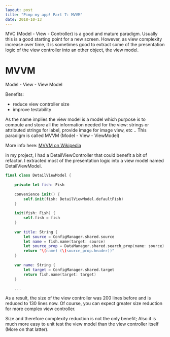 ```yaml
---
layout: post
title: "Pimp my app! Part 7: MVVM"
date: 2018-10-13
---
```


MVC (Model - View - Controller) is a good and mature paradigm. Usually this is a good starting point for a new screen. However, as view complexity increase over time, it is sometimes good to extract some of the presentation logic of the view controller into an other object, the view model. 

# MVVM

Model - View - View Model

Benefits:
- reduce view controller size
- improve testability

As the name implies the view model is a model which purpose is to compute and store all the information needed for the view: 
strings or attributed strings for label, provide image for image view, etc ..
This paradigm is called MVVM (Model - View - ViewModel)

More info here: [MVVM on Wikipedia](https://en.wikipedia.org/wiki/Model%E2%80%93view%E2%80%93viewmodel)

in my project, I had a DetailViewController that could benefit a bit of refactor. I extracted most of the presentation logic into a view model named DetailViewModel.

```swift
final class DetailViewModel {
    
    private let fish: Fish
    
    convenience init() {
        self.init(fish: DetailViewModel.defaultFish)
    }
    
    init(fish: Fish) {
        self.fish = fish
    }
    
    var title: String {
        let source = ConfigManager.shared.source
        let name = fish.name(target: source)
        let source_prop = DataManager.shared.search_prop(name: source)!
        return "\(name) (\(source_prop.header))"
    }
    
    var name: String {
        let target = ConfigManager.shared.target
        return fish.name(target: target)
    }

    ...
```

As a result, the size of the view controller was 200 lines before and is reduced to 130 lines now. Of course, you can expect greater size reduction for more complex view controller.

Size and therefore complexity reduction is not the only benefit; Also it is much more easy to unit test the view model than the view controller itself (More on that latter).

